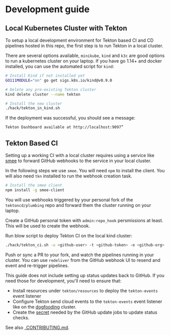 # Development guide

## Local Kubernetes Cluster with Tekton

To setup a local development environment for Tekton based CI
and CD pipelines hosted in this repo, the first step is to run
Tekton in a local cluster.

There are several options available, `minikube`, `kind` and `k3c`
are good options to run a kubernetes cluster on your laptop.
If you have go 1.14+ and docker installed, you can use the
automated script for `kind`:

```bash
# Install Kind if not installed yet
GO111MODULE="on" go get sigs.k8s.io/kind@v0.9.0

# Delete any pre-existing Tekton cluster
kind delete cluster --name tekton

# Install the new cluster
./hack/tekton_in_kind.sh
```

If the deployment was successful, you should see a message:

```bash
Tekton Dashboard available at http://localhost:9097”
```

## Tekton Based CI

Setting up a working CI with a local cluster requires using
a service like [smee](https://smee.io) to forward GitHub webhooks
to the service in your local cluster.

In the following steps we use `smee`. You will need `npm` to install
the client. You will also need `tkn` installed to run the webhook
creation task.

```bash
# Install the smee client
npm install -g smee-client
```

You will use webhooks triggered by your personal fork of the
`tektoncd/plumbing` repo and forward them the cluster running on
your laptop.

Create a GitHub personal token with `admin:repo_hook` persmissions
at least. This will be used to create the webhook.

Run blow script to deploy Tekton CI on the local kind cluster:

```bash
./hack/tekton_ci.sh -u <github-user> -t <github-token> -o <github-org> -r <github-repo>
```

Push or sync a PR to your fork, and watch the pipelines running in your
cluster. You can use `redeliver` from the GitHub webhook UI to resend
and event and re-trigger pipelines.

This guide does not include setting up status updates back to GitHub.
If you need those for development, you'll need to ensure that:

- Install resources under `tekton/resources` to deploy the
  `tekton-events` event listener
- Configure Tekton send cloud events to the `tekton-events`
  event listener like on the [dogfooding](https://github.com/tektoncd/plumbing/blob/master/tekton/cd/pipeline/overlays/dogfooding/config-defaults.yaml) cluster.
- Create the [secret](https://github.com/tektoncd/plumbing/blob/534861ab15eb5787cac51512eaae6ca2101a7573/tekton/resources/ci/github-template.yaml#L121-L123)
  needed by the GitHub update jobs to update status checks.

See also _[CONTRIBUTING.md](CONTRIBUTING.md).
